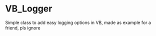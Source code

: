 # VB_Logger
Simple class to add easy logging options in VB, made as example for a friend, pls ignore
